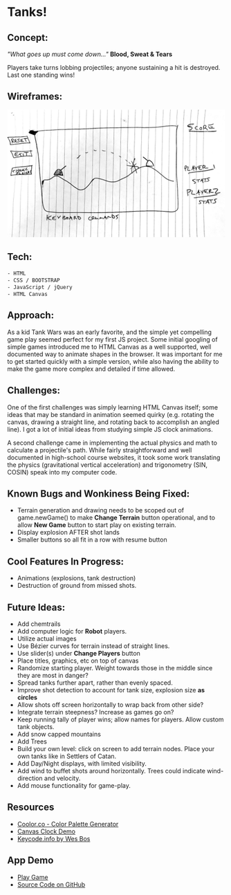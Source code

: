 # Tanks!

## Concept:

_"What goes up must come down..."_
**Blood, Sweat & Tears**

Players take turns lobbing projectiles; anyone sustaining a hit is destroyed. Last one standing wins!

## Wireframes:

![Initial Hand Drawn Wireframe](./wireframe.jpg)

## Tech:

    - HTML
    - CSS / BOOTSTRAP
    - JavaScript / jQuery
    - HTML Canvas

## Approach:

As a kid Tank Wars was an early favorite, and the simple yet compelling game play seemed perfect for my first JS project. Some initial googling of simple games introduced me to HTML Canvas as a well supported, well documented way to animate shapes in the browser. It was important for me to get started quickly with a simple version, while also having the ability to make the game more complex and detailed if time allowed.

## Challenges:

One of the first challenges was simply learning HTML Canvas itself; some ideas that may be standard in animation seemed quirky (e.g. rotating the canvas, drawing a straight line, and rotating back to accomplish an angled line). I got a lot of initial ideas from studying simple JS clock animations.

A second challenge came in implementing the actual physics and math to calculate a projectile's path. While fairly straightforward and well documented in high-school course websites, it took some work translating the physics (gravitational vertical acceleration) and trigonometry (SIN, COSIN) speak into my computer code.

## Known Bugs and Wonkiness Being Fixed:

- Terrain generation and drawing needs to be scoped out of game.newGame() to make **Change Terrain** button operational, and to allow **New Game** button to start play on existing terrain.
- Display explosion AFTER shot lands
- Smaller buttons so all fit in a row with resume button

## Cool Features In Progress:

- Animations (explosions, tank destruction)
- Destruction of ground from missed shots.

## Future Ideas:

- Add chemtrails
- Add computer logic for **Robot** players.
- Utilize actual images
- Use Bézier curves for terrain instead of straight lines.
- Use slider(s) under **Change Players** button
- Place titles, graphics, etc on top of canvas
- Randomize starting player. Weight towards those in the middle since they are most in danger?
- Spread tanks further apart, rather than evenly spaced.
- Improve shot detection to account for tank size, explosion size **as circles**
- Allow shots off screen horizontally to wrap back from other side?
- Integrate terrain steepness? Increase as games go on?
- Keep running tally of player wins; allow names for players. Allow custom tank objects.
- Add snow capped mountains
- Add Trees
- Build your own level: click on screen to add terrain nodes. Place your own tanks like in Settlers of Catan.
- Add Day/Night displays, with limited visibility.
- Add wind to buffet shots around horizontally. Trees could indicate wind-direction and velocity.
- Add mouse functionality for game-play.

## Resources

- [Coolor.co - Color Palette Generator](http://www.coolors.co)
- [Canvas Clock Demo](http://www.dhtmlgoodies.com/tutorials/canvas-clock/)
- [Keycode.info by Wes Bos](https://keycode.info/)

## App Demo

- [Play Game](http://www.benhammondmusic.com/tanks/)
- [Source Code on GitHub](https://github.com/benhammondmusic/benhammondmusic.github.io/tree/main/tanks)

